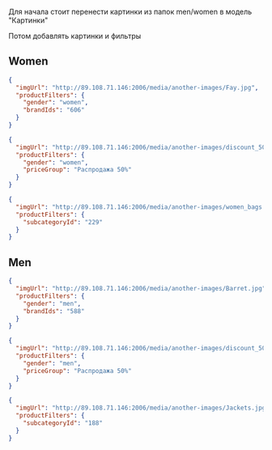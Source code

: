 Для начала стоит перенести картинки из папок men/women в модель "Картинки"

Потом добавлять картинки и фильтры

## Women

```json
{
  "imgUrl": "http://89.108.71.146:2006/media/another-images/Fay.jpg",
  "productFilters": {
    "gender": "women",
    "brandIds": "606"
  }
}
```

```json
{
  "imgUrl": "http://89.108.71.146:2006/media/another-images/discount_50.jpg",
  "productFilters": {
    "gender": "women",
    "priceGroup": "Распродажа 50%"
  }
}
```

```json
{
  "imgUrl": "http://89.108.71.146:2006/media/another-images/women_bags.jpg",
  "productFilters": {
    "subcategoryId": "229"
  }
}
```

## Men

```json
{
  "imgUrl": "http://89.108.71.146:2006/media/another-images/Barret.jpg",
  "productFilters": {
    "gender": "men",
    "brandIds": "588"
  }
}
```

```json
{
  "imgUrl": "http://89.108.71.146:2006/media/another-images/discount_50.jpg",
  "productFilters": {
    "gender": "men",
    "priceGroup": "Распродажа 50%"
  }
}
```

```json
{
  "imgUrl": "http://89.108.71.146:2006/media/another-images/Jackets.jpg",
  "productFilters": {
    "subcategoryId": "188"
  }
}
```
